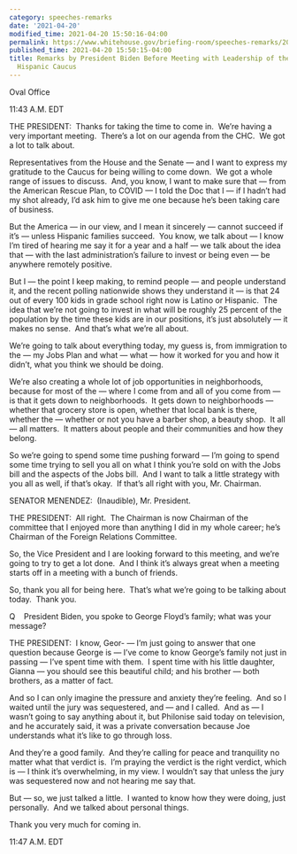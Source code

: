 ```yaml
---
category: speeches-remarks
date: '2021-04-20'
modified_time: 2021-04-20 15:50:16-04:00
permalink: https://www.whitehouse.gov/briefing-room/speeches-remarks/2021/04/20/remarks-by-president-biden-before-meeting-with-leadership-of-the-congressional-hispanic-caucus/
published_time: 2021-04-20 15:50:15-04:00
title: Remarks by President Biden Before Meeting with Leadership of the Congressional
  Hispanic Caucus
---
```

 
Oval Office

11:43 A.M. EDT  
  
THE PRESIDENT:  Thanks for taking the time to come in.  We’re having a
very important meeting.  There’s a lot on our agenda from the CHC.  We
got a lot to talk about.   
  
Representatives from the House and the Senate — and I want to express my
gratitude to the Caucus for being willing to come down.  We got a whole
range of issues to discuss.  And, you know, I want to make sure that —
from the American Rescue Plan, to COVID — I told the Doc that I — if I
hadn’t had my shot already, I’d ask him to give me one because he’s been
taking care of business.   
  
But the America — in our view, and I mean it sincerely — cannot succeed
if it’s — unless Hispanic families succeed.  You know, we talk about — I
know I’m tired of hearing me say it for a year and a half — we talk
about the idea that — with the last administration’s failure to invest
or being even — be anywhere remotely positive.  
  
But I — the point I keep making, to remind people — and people
understand it, and the recent polling nationwide shows they understand
it — is that 24 out of every 100 kids in grade school right now is
Latino or Hispanic.  The idea that we’re not going to invest in what
will be roughly 25 percent of the population by the time these kids are
in our positions, it’s just absolutely — it makes no sense.  And that’s
what we’re all about.   
  
We’re going to talk about everything today, my guess is, from
immigration to the — my Jobs Plan and what — what — how it worked for
you and how it didn’t, what you think we should be doing.   
  
We’re also creating a whole lot of job opportunities in neighborhoods,
because for most of the — where I come from and all of you come from —
is that it gets down to neighborhoods.  It gets down to neighborhoods —
whether that grocery store is open, whether that local bank is there,
whether the — whether or not you have a barber shop, a beauty shop.  It
all — all matters.  It matters about people and their communities and
how they belong.   
  
So we’re going to spend some time pushing forward — I’m going to spend
some time trying to sell you all on what I think you’re sold on with the
Jobs bill and the aspects of the Jobs bill.  And I want to talk a little
strategy with you all as well, if that’s okay.  If that’s all right with
you, Mr. Chairman.  
  
SENATOR MENENDEZ:  (Inaudible), Mr. President.  
  
THE PRESIDENT:  All right.  The Chairman is now Chairman of the
committee that I enjoyed more than anything I did in my whole career;
he’s Chairman of the Foreign Relations Committee.  
  
So, the Vice President and I are looking forward to this meeting, and
we’re going to try to get a lot done.  And I think it’s always great
when a meeting starts off in a meeting with a bunch of friends.   
  
So, thank you all for being here.  That’s what we’re going to be talking
about today.  Thank you.  
  
Q    President Biden, you spoke to George Floyd’s family; what was your
message?  
  
THE PRESIDENT:  I know, Geor- — I’m just going to answer that one
question because George is — I’ve come to know George’s family not just
in passing — I’ve spent time with them.  I spent time with his little
daughter, Gianna — you should see this beautiful child; and his brother
— both brothers, as a matter of fact.  
  
And so I can only imagine the pressure and anxiety they’re feeling.  And
so I waited until the jury was sequestered, and — and I called.  And as
— I wasn’t going to say anything about it, but Philonise said today on
television, and he accurately said, it was a private conversation
because Joe understands what it’s like to go through loss.  
  
And they’re a good family.  And they’re calling for peace and
tranquility no matter what that verdict is.  I’m praying the verdict is
the right verdict, which is — I think it’s overwhelming, in my view. I
wouldn’t say that unless the jury was sequestered now and not hearing me
say that.   
  
But — so, we just talked a little.  I wanted to know how they were
doing, just personally.  And we talked about personal things.  
  
Thank you very much for coming in.  
  
11:47 A.M. EDT
